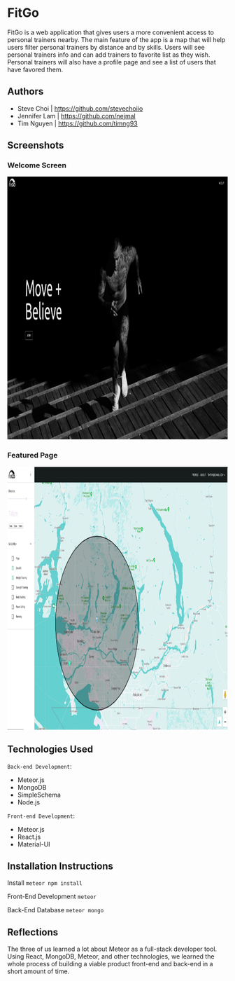 # FitGo

FitGo is a web application that gives users a more convenient access to personal trainers nearby. The main feature of the app is a map that will help users filter personal trainers by distance and by skills. Users will see personal trainers info and can add trainers to favorite list as they wish. Personal trainers will also have a profile page and see a list of users that have favored them.

## Authors

- Steve Choi | https://github.com/stevechoiio
- Jennifer Lam | https://github.com/nejmal
- Tim Nguyen | https://github.com/timng93

## Screenshots

### Welcome Screen

<img src="./screenshots/welcome-screen.png" width="1200" height="600">

### Featured Page

<img src="./screenshots/featured-page.png" width="1200" height="600">

## Technologies Used

`Back-end Development`:

- Meteor.js
- MongoDB
- SimpleSchema
- Node.js

`Front-end Development`:

- Meteor.js
- React.js
- Material-UI

## Installation Instructions

Install
`meteor npm install`

Front-End Development
`meteor`

Back-End Database
`meteor mongo`

## Reflections

The three of us learned a lot about Meteor as a full-stack developer tool. Using React, MongoDB, Meteor, and other technologies, we learned the whole process of building a viable product front-end and back-end in a short amount of time.
